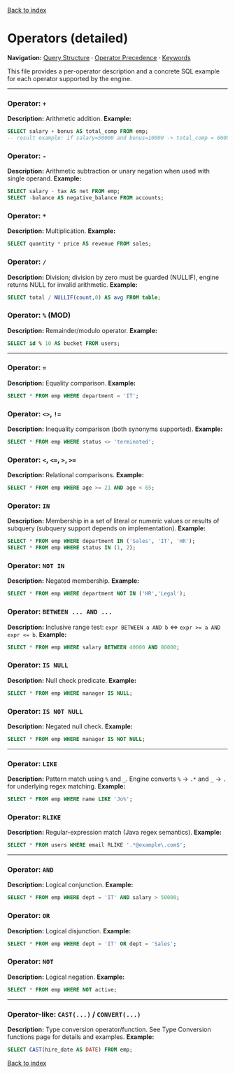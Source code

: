 [Back to index](./README.md)

# Operators (detailed)

**Navigation:** [Query Structure](./request_structure.md) · [Operator Precedence](./operator_precedence.md) · [Keywords](./keywords.md)

This file provides a per-operator description and a concrete SQL example for each operator supported by the engine.

---

### Operator: `+`
**Description:** Arithmetic addition.
**Example:**
```sql
SELECT salary + bonus AS total_comp FROM emp;
-- result example: if salary=50000 and bonus=10000 -> total_comp = 60000
```

### Operator: `-`
**Description:** Arithmetic subtraction or unary negation when used with single operand.
**Example:**
```sql
SELECT salary - tax AS net FROM emp;
SELECT -balance AS negative_balance FROM accounts;
```

### Operator: `*`
**Description:** Multiplication.
**Example:**
```sql
SELECT quantity * price AS revenue FROM sales;
```

### Operator: `/`
**Description:** Division; division by zero must be guarded (NULLIF), engine returns NULL for invalid arithmetic.
**Example:**
```sql
SELECT total / NULLIF(count,0) AS avg FROM table;
```

### Operator: `%` (MOD)
**Description:** Remainder/modulo operator.
**Example:**
```sql
SELECT id % 10 AS bucket FROM users;
```

---

### Operator: `=`
**Description:** Equality comparison.
**Example:**
```sql
SELECT * FROM emp WHERE department = 'IT';
```

### Operator: `<>`, `!=`
**Description:** Inequality comparison (both synonyms supported).
**Example:**
```sql
SELECT * FROM emp WHERE status <> 'terminated';
```

### Operator: `<`, `<=`, `>`, `>=`
**Description:** Relational comparisons.
**Example:**
```sql
SELECT * FROM emp WHERE age >= 21 AND age < 65;
```

### Operator: `IN`
**Description:** Membership in a set of literal or numeric values or results of subquery (subquery support depends on implementation).
**Example:**
```sql
SELECT * FROM emp WHERE department IN ('Sales', 'IT', 'HR');
SELECT * FROM emp WHERE status IN (1, 2);
```

### Operator: `NOT IN`
**Description:** Negated membership.
**Example:**
```sql
SELECT * FROM emp WHERE department NOT IN ('HR','Legal');
```

### Operator: `BETWEEN ... AND ...`
**Description:** Inclusive range test: `expr BETWEEN a AND b` ⇔ `expr >= a AND expr <= b`.
**Example:**
```sql
SELECT * FROM emp WHERE salary BETWEEN 40000 AND 80000;
```

### Operator: `IS NULL`
**Description:** Null check predicate.
**Example:**
```sql
SELECT * FROM emp WHERE manager IS NULL;
```

### Operator: `IS NOT NULL`
**Description:** Negated null check.
**Example:**
```sql
SELECT * FROM emp WHERE manager IS NOT NULL;
```

---

### Operator: `LIKE`
**Description:** Pattern match using `%` and `_`. Engine converts `%` → `.*` and `_` → `.` for underlying regex matching.
**Example:**
```sql
SELECT * FROM emp WHERE name LIKE 'Jo%';
```

### Operator: `RLIKE`
**Description:** Regular-expression match (Java regex semantics).
**Example:**
```sql
SELECT * FROM users WHERE email RLIKE '.*@example\.com$';
```

---

### Operator: `AND`
**Description:** Logical conjunction.
**Example:**
```sql
SELECT * FROM emp WHERE dept = 'IT' AND salary > 50000;
```

### Operator: `OR`
**Description:** Logical disjunction.
**Example:**
```sql
SELECT * FROM emp WHERE dept = 'IT' OR dept = 'Sales';
```

### Operator: `NOT`
**Description:** Logical negation.
**Example:**
```sql
SELECT * FROM emp WHERE NOT active;
```

---

### Operator-like: `CAST(...)` / `CONVERT(...)`
**Description:** Type conversion operator/function. See Type Conversion functions page for details and examples.
**Example:**
```sql
SELECT CAST(hire_date AS DATE) FROM emp;
```

[Back to index](./README.md)

